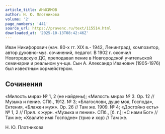 ```yaml
---
article_title: АНИСИМОВ
author: Н. Ю. Плотникова
volume: '2'
page_numbers: '441'
source_url: https://pravenc.ru/text/115514.html
downloaded_at: '2025-10-13T08:42:46Z'
---
```


Иван Никифорович (нач. 80-х гг. XIX в.- 1942, Ленинград), композитор, автор духовно-муз. сочинений, педагог. В 1902 г. окончил Новгородскую ДС, преподавал пение в Новгородской учительской семинарии и реальном уч-ще. Сын А. Александр Иванович (1905-1976) был известным хормейстером.

## Сочинения

«Милость мира» № 1, 2 (не найдены); «Милость мира» № 3. Op. 12 // Музыка и пение. СПб., 1912. № 3; «Благослови, душе моя, Господа», Ектения, «Блажен муж». Op. 26 // Там же. 1909. № 4; «Достойно есть» № 1, 2 // Прил. к журн. «Музыка и пение». СПб., [б. г.]; «С нами Бог» // Там же; «Хвалите имя Господне» (трио и хор) // Там же.

Н. Ю. Плотникова
